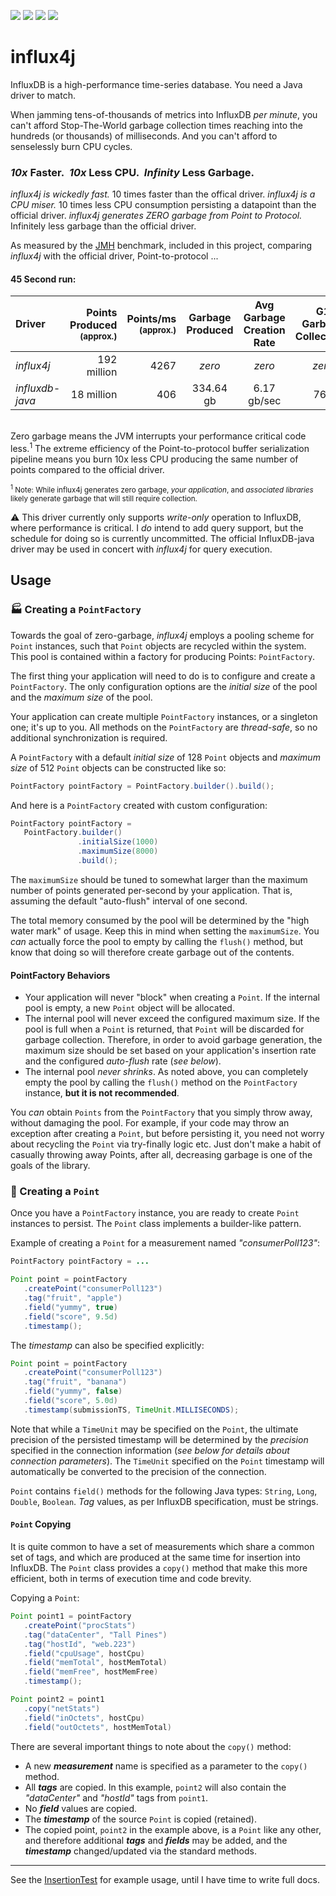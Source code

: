 [![][Build Status img]][Build Status]
[![][license img]][license]
[![][Maven Central img]][Maven Central]
[![][Javadocs img]][Javadocs]

# influx4j

InfluxDB is a high-performance time-series database.  You need a Java driver to match.

When jamming tens-of-thousands of metrics into InfluxDB *per minute*, you can't afford Stop-The-World garbage collection times reaching into the hundreds (or thousands) of milliseconds.  And you can't afford to senselessly burn CPU cycles.

### *10x* Faster.&nbsp;&nbsp;*10x* Less CPU.&nbsp;&nbsp;*Infinity* Less Garbage.

*influx4j is wickedly fast.* 10 times faster than the offical driver.  *influx4j is a CPU miser.*  10 times less CPU consumption persisting a datapoint than the official driver.  *influx4j generates ZERO garbage from Point to Protocol.*  Infinitely less garbage than the official driver.

As measured by the [JMH](http://www.oracle.com/technetwork/articles/java/architect-benchmarking-2266277.html) benchmark, included in this project, comparing *influx4j* with the official driver, Point-to-protocol ...

#### 45 Second run:
| Driver           | Points Produced<br><sup>(approx.)</sup> | Points/ms<br><sup>(approx.)</sup> | Garbage<br>Produced  | Avg Garbage<br>Creation Rate | G1 Garbage<br>Collections |
|:---------------- | ---------------------------------------:| ------:|:--------------------:|:--------------------:|:----------------------:|
| *influx4j*       | 192 million  | 4267 | *zero*   | *zero*       | *zero* |
| *influxdb-java*  | 18 million   |  406 | 334.64 gb | 6.17 gb/sec | 766 |
<br>
Zero garbage means the JVM interrupts your performance critical code less.<sup>1</sup>  The extreme efficiency of the Point-to-protocol buffer serialization pipeline means you burn 10x less CPU producing the same number of points compared to the official driver.

<sub><sup>1</sup>&nbsp;Note: While influx4j generates zero garbage, *your application*, and *associated libraries* likely generate garbage that will still require collection.</sub>

:warning: This driver currently only supports *write-only* operation to InfluxDB, where performance is critical.  I *do* intend to add query support, but the schedule for doing so is currently uncommitted.  The official InfluxDB-java driver may be used in concert with *influx4j* for query execution.

## Usage

### :factory: Creating a ``PointFactory``
Towards the goal of zero-garbage, *influx4j* employs a pooling scheme for ``Point`` instances, such that ``Point`` objects are recycled within the system.  This pool is contained within a factory for producing Points: ``PointFactory``.

The first thing your application will need to do is to configure and create a ``PointFactory``.  The only configuration options are the *initial size* of the pool and the *maximum size* of the pool.

Your application can create multiple ``PointFactory`` instances, or a singleton one; it's up to you.  All methods on the ``PointFactory`` are *thread-safe*, so no additional synchronization is required.

A ``PointFactory`` with a default *initial size* of 128 ``Point`` objects and *maximum size* of 512 ``Point`` objects can be constructed like so:
```Java
PointFactory pointFactory = PointFactory.builder().build();
```
And here is a ``PointFactory`` created with custom configuration:
```Java
PointFactory pointFactory =
   PointFactory.builder()
               .initialSize(1000)
               .maximumSize(8000)
               .build();
```
The ``maximumSize`` should be tuned to somewhat larger than the maximum number of points generated per-second by your application.  That is, assuming the default "auto-flush" interval of one second.

The total memory consumed by the pool will be determined by the "high water mark" of usage.  Keep this in mind when setting the ``maximumSize``.  You *can* actually force the pool to empty by calling the ``flush()`` method, but know that doing so will therefore create garbage out of the contents.

#### PointFactory Behaviors
 * Your application will never "block" when creating a ``Point``.  If the internal pool is empty, a new ``Point`` object will be allocated.
 * The internal pool will never exceed the configured maximum size.  If the pool is full when a ``Point`` is returned, that ``Point`` will be discarded for garbage collection.  Therefore, in order to avoid garbage generation, the maximum size should be set based on your application's insertion rate and the configured *auto-flush* rate (*see below*).
 * The internal pool *never shrinks*.  As noted above, you can completely empty the pool by calling the ``flush()`` method on the ``PointFactory`` instance, **but it is not recommended**.
 
You *can* obtain ``Points`` from the ``PointFactory`` that you simply throw away, without damaging the pool.  For example, if your code may throw an exception after creating a ``Point``, but before persisting it, you need not worry about recycling the ``Point`` via try-finally logic etc.  Just don't make a habit of casually throwing away Points, after all, decreasing garbage is one of the goals of the library.

### :diamond_shape_with_a_dot_inside: Creating a ``Point``
Once you have a ``PointFactory`` instance, you are ready to create ``Point`` instances to persist.  The ``Point`` class implements a builder-like pattern.

Example of creating a ``Point`` for a measurement named *"consumerPoll123"*:
```Java
PointFactory pointFactory = ...

Point point = pointFactory
   .createPoint("consumerPoll123")
   .tag("fruit", "apple")
   .field("yummy", true)
   .field("score", 9.5d)
   .timestamp();
```
The *timestamp* can also be specified explicitly:
```Java
Point point = pointFactory
   .createPoint("consumerPoll123")
   .tag("fruit", "banana")
   .field("yummy", false)
   .field("score", 5.0d)
   .timestamp(submissionTS, TimeUnit.MILLISECONDS);
```
Note that while a ``TimeUnit`` may be specified on the ``Point``, the ultimate precision of the persisted timestamp will be determined by the *precision* specified in the connection information (*see below for details about connection parameters*).  The ``TimeUnit`` specified on the ``Point`` timestamp will automatically be converted to the precision of the connection.

``Point`` contains ``field()`` methods for the following Java types: ``String``, ``Long``, ``Double``, ``Boolean``.  *Tag* values, as per InfluxDB specification, must be strings.

#### ``Point`` Copying
It is quite common to have a set of measurements which share a common set of tags, and which are produced at the same time for insertion into InfluxDB.  The ``Point`` class provides a ``copy()`` method that make this more efficient, both in terms of execution time and code brevity.

Copying a ``Point``:
```Java
Point point1 = pointFactory
   .createPoint("procStats")
   .tag("dataCenter", "Tall Pines")
   .tag("hostId", "web.223")
   .field("cpuUsage", hostCpu)
   .field("memTotal", hostMemTotal)
   .field("memFree", hostMemFree)
   .timestamp();

Point point2 = point1
   .copy("netStats")
   .field("inOctets", hostCpu)
   .field("outOctets", hostMemTotal)
```
There are several important things to note about the ``copy()`` method:
 * A new _**measurement**_ name is specified as a parameter to the ``copy()`` method.
 * All _**tags**_ are copied.  In this example, ``point2`` will also contain the *"dataCenter"* and *"hostId"* tags from ``point1``.
 * No _**field**_ values are copied.
 * The _**timestamp**_ of the source ``Point`` is copied (retained).
 * The copied point, ``point2`` in the example above, is a ``Point`` like any other, and therefore additional _**tags**_ and _**fields**_ may be added, and the _**timestamp**_ changed/updated via the standard methods.

------------------------------------------------------------------------------------------------------------------------------
See the [InsertionTest](https://github.com/brettwooldridge/influx4j/blob/master/src/test/java/com/zaxxer/influx4j/InsertionTest.java) for example usage, until I have time to write full docs.


[Build Status]:https://travis-ci.org/brettwooldridge/influx4j
[Build Status img]:https://travis-ci.org/brettwooldridge/influx4j.svg?branch=master

[license]:LICENSE
[license img]:https://img.shields.io/badge/license-Apache%202-blue.svg

[Maven Central]:https://maven-badges.herokuapp.com/maven-central/com.zaxxer/influx4j
[Maven Central img]:https://maven-badges.herokuapp.com/maven-central/com.zaxxer/influx4j/badge.svg

[Javadocs]:http://javadoc.io/doc/com.zaxxer/influx4j/1.6
[Javadocs img]:http://javadoc.io/badge/com.zaxxer/influx4j.svg
